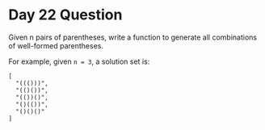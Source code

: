 # Day 22 Question

Given n pairs of parentheses, write a function to generate all combinations of well-formed parentheses.


For example, given `n = 3`, a solution set is:

```
[
  "((()))",
  "(()())",
  "(())()",
  "()(())",
  "()()()"
]
```

